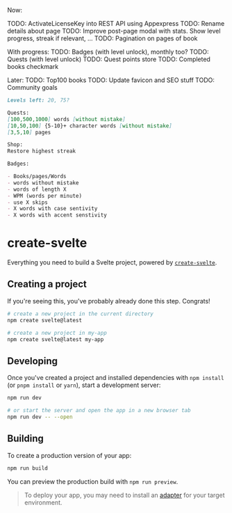 Now:

TODO: ActivateLicenseKey into REST API using Appexpress
TODO: Rename details about page
TODO: Improve post-page modal with stats. Show level progress, streak if relevant, ...
TODO: Pagination on pages of book

With progress:
TODO: Badges (with level unlock), monthly too?
TODO: Quests (with level unlock)
TODO: Quest points store
TODO: Completed books checkmark

Later:
TODO: Top100 books
TODO: Update favicon and SEO stuff
TODO: Community goals

```markdown
Levels left: 20, 75?

Quests:
[100,500,1000] words [without mistake]
[10,50,100] {5-10}+ character words [without mistake]
[3,5,10] pages

Shop:
Restore highest streak

Badges:

- Books/pages/Words
- words without mistake
- words of length X
- WPM (words per minute)
- use X skips
- X words with case sentivity
- X words with accent senstivity
```

# create-svelte

Everything you need to build a Svelte project, powered by [`create-svelte`](https://github.com/sveltejs/kit/tree/main/packages/create-svelte).

## Creating a project

If you're seeing this, you've probably already done this step. Congrats!

```bash
# create a new project in the current directory
npm create svelte@latest

# create a new project in my-app
npm create svelte@latest my-app
```

## Developing

Once you've created a project and installed dependencies with `npm install` (or `pnpm install` or `yarn`), start a development server:

```bash
npm run dev

# or start the server and open the app in a new browser tab
npm run dev -- --open
```

## Building

To create a production version of your app:

```bash
npm run build
```

You can preview the production build with `npm run preview`.

> To deploy your app, you may need to install an [adapter](https://kit.svelte.dev/docs/adapters) for your target environment.

